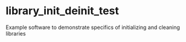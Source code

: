 # library_init_deinit_test
Example software to demonstrate specifics of initializing and cleaning libraries

